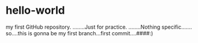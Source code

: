 # hello-world
my first GitHub repository. ........Just for practice. ........Nothing specific.......
so....this is gonna be my first branch...first commit....####:)
